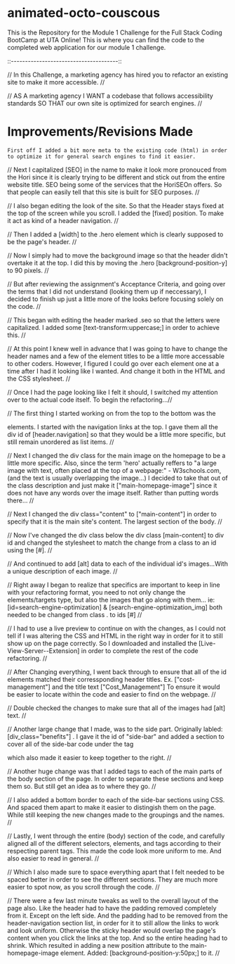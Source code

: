 # animated-octo-couscous
This is the Repository for the Module 1 Challenge for the Full Stack Coding BootCamp at UTA Online! This is where you can find the code to the completed web application for our module 1 challenge.

::--------------------------------------::

//  In this Challenge, a marketing agency has hired you to refactor an existing site to make it more accessible. //

//  AS A marketing agency
    I WANT a codebase that follows accessibility standards
    SO THAT our own site is optimized for search engines. //

# Improvements/Revisions Made
    First off I added a bit more meta to the existing code (html) in order to optimize it for general search engines to find it easier.

//  Next I capitalized [SEO] in the name to make it look more pronouced from the Hori since it is clearly trying to be different and stick out from the entire website title. SEO being some of the services that the HoriSEOn offers. So that people can easily tell that this site is built for SEO purposes. //

//  I also began editing the look of the site. So that the Header stays fixed at the top of the screen while you scroll. I added the [fixed] position. To make it act as kind of a header navigation. //

//  Then I added a [width] to the .hero element which is clearly supposed to be the page's header.  //

//  Now I simply had to move the background image so that the header didn't overtake it at the top. I did this by moving the .hero [background-position-y] to 90 pixels. //

//  But after reviewing the assignment's Acceptance Criteria, and going over the terms that I did not understand (looking them up if neccessary), I decided to finish up just a little more of the looks before focusing solely on the code. //

//  This began with editing the header marked .seo so that the letters were capitalized. I added some [text-transform:uppercase;] in order to achieve this. //

// At this point I knew well in advance that I was going to have to change the header names and a few of the element titles to be a little more accessable to other coders. However, I figured I could go over each element one at a time after I had it looking like I wanted. And change it both in the HTML and the CSS stylesheet. //

//  Once I had the page looking like I felt it should, I switched my attention over to the actual code itself. To begin the refactoring...//

// The first thing I started working on from the top to the bottom was the <div> elements. I started with the navigation links at the top. I gave them all the div id of [header.navigation] so that they would be a little more specific, but still remain unordered as list items. //

// Next I changed the div class for the main image on the homepage to be a little more specific. Also, since the term 'hero' actually reffers to "a large image with text, often placed at the top of a webpage:" - W3schools.com, (and the text is usually overlapping the image...) I decided to take that out of the class description and just make it ["main-homepage-image"] since it does not have any words over the image itself. Rather than putting words there... //

// Next I changed the div class="content" to ["main-content"] in order to specify that it is the main site's content. The largest section of the body. //

//  Now I've changed the div class below the div class [main-content] to div id and changed the stylesheet to match the change from a class to an id using the [#]. //

// And continued to add [alt] data to each of the individual id's images...With a unique description of each image. //

// Right away I began to realize that specifics are important to keep in line with your refactoring format, you need to not only change the elements/targets type, but also the images that go along with them... ie: [id=search-engine-optimization] & [search-engine-optimization_img] both needed to be changed from class . to ids [#] //

//  I had to use a live preview to continue on with the changes, as I could not tell if I was altering the CSS and HTML in the right way in order for it to still show up on the page correctly. So I downloaded and installed the [Live-View-Server--Extension] in order to complete the rest of the code refactoring. //

// After Changing everything, I went back through to ensure that all of the id elements matched their corressponding header titles. Ex. ["cost-management"] and the title text ["Cost_Management"] To ensure it would be easier to locate within the code and easier to find on the webpage. //

//  Double checked the changes to make sure that all of the images had [alt] text. //

// Another large change that I made, was to the side part. Originally labled: [div_class="benefits"]  .  I gave it the id of "side-bar" and added a section to cover all of the side-bar code under the tag <aside> which also made it easier to keep together to the right. //

//  Another huge change was that I added <sections> tags to each of the main parts of the body section of the page. In order to separate these sections and keep them so. But still get an idea as to where they go. //

//  I also added a bottom border to each of the side-bar sections using CSS. And spaced them apart to make it easier to distingish them on the page. While still keeping the new changes made to the groupings and the names. //

//  Lastly, I went through the entire (body) section of the code, and carefully aligned all of the different selectors, elements, and tags according to their respecting parent tags. This made the code look more uniform to me. And also easier to read in general. //

//  Which I also made sure to space everything apart that I felt needed to be spaced better in order to see the different sections. They are much more easier to spot now, as you scroll through the code. //

//  There were a few last minute tweaks as well to the overall layout of the page also. Like the header had to have the padding removed completely from it. Except on the left side. And the padding had to be removed from the header-navigation section list, in order for it to still allow the links to work and look uniform. Otherwise the sticky header would overlap the page's content when you click the links at the top. And so the entire heading had to shrink. Which resulted in adding a new position attribute to the main-homepage-image element. Added: [background-position-y:50px;] to it. //